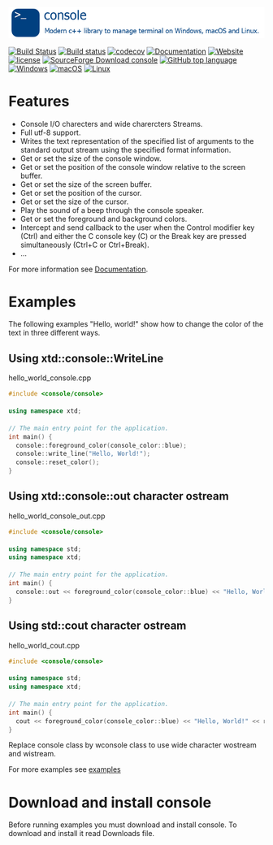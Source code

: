 [![console](docs/pictures/consoleHeader.png)](README.md)

[![Build Status](https://travis-ci.org/gammasoft71/xtd.console.svg?branch=master)](https://travis-ci.org/gammasoft71/xtd.console)
[![Build status](https://ci.appveyor.com/api/projects/status/29f73qcp4e205549?svg=true)](https://ci.appveyor.com/project/gammasoft71/xtd.console)
[![codecov](https://codecov.io/gh/gammasoft71/xtd.console/branch/master/graph/badge.svg)](https://codecov.io/gh/gammasoft71/xtd.console)
[![Documentation](https://codedocs.xyz/gammasoft71/xtd.console.svg)](https://codedocs.xyz/gammasoft71/xtd.console/)
[![Website](https://img.shields.io/website-up-down-green-red/http/shields.io.svg?label=xtd-con.ole%20website)](https://gammasoft71.wixsite.com/xtd-console)
[![license](https://img.shields.io/github/license/gammasoft71/xtd.console.svg)](LICENSE.md)
[![SourceForge Download console](https://img.shields.io/sourceforge/dt/console-cpp.svg)](https://sourceforge.net/projects/console-cpp/files/latest/download)
[![GitHub top language](https://img.shields.io/github/languages/top/gammasoft71/xtd.console.svg)](README.md)
[![Windows](https://img.shields.io/badge/os-Windows-004080.svg)](README.md)
[![macOS](https://img.shields.io/badge/os-macOS-004080.svg)](README.md)
[![Linux](https://img.shields.io/badge/os-Linux-004080.svg)](README.md)


# Features

* Console I/O charecters and wide charercters Streams.
* Full utf-8 support.
* Writes the text representation of the specified list of arguments to the standard output stream using the specified format information.
* Get or set the size of the console window.
* Get or set the position of the console window relative to the screen buffer.
* Get or set the size of the screen buffer.
* Get or set the position of the cursor.
* Get or set the size of the cursor.
* Play the sound of a beep through the console speaker.
* Get or set the foreground and background colors.
* Intercept and send callback to the user when the Control modifier key (Ctrl) and either the C console key (C) or the Break key are pressed simultaneously (Ctrl+C or Ctrl+Break).
* ...

For more information see [Documentation](docs).

# Examples

The following examples "Hello, world!" show how to change the color of the text in three different ways.

## Using xtd::console::WriteLine

hello_world_console.cpp

```c++
#include <console/console>

using namespace xtd;

// The main entry point for the application.
int main() {
  console::foreground_color(console_color::blue);
  console::write_line("Hello, World!");
  console::reset_color();
}

```

## Using xtd::console::out character ostream

hello_world_console_out.cpp

```c++
#include <console/console>

using namespace std;
using namespace xtd;

// The main entry point for the application.
int main() {
  console::out << foreground_color(console_color::blue) << "Hello, World!" << reset_color() << endl;
}

```

## Using std::cout character ostream

hello_world_cout.cpp

```c++
#include <console/console>

using namespace std;
using namespace xtd;

// The main entry point for the application.
int main() {
  cout << foreground_color(console_color::blue) << "Hello, World!" << reset_color() << endl;
}

```

Replace console class by wconsole class to use wide character wostream and wistream.

For more examples see [examples](examples)

# Download and install console

Before running examples you must download and install console. To download and install it read Downloads file.

